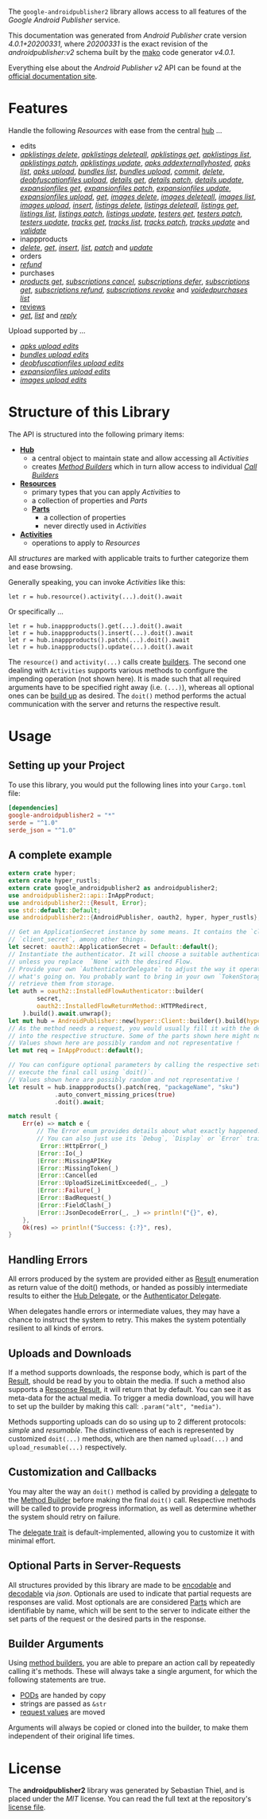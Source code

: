 <!---
DO NOT EDIT !
This file was generated automatically from 'src/generator/templates/api/README.md.mako'
DO NOT EDIT !
-->
The `google-androidpublisher2` library allows access to all features of the *Google Android Publisher* service.

This documentation was generated from *Android Publisher* crate version *4.0.1+20200331*, where *20200331* is the exact revision of the *androidpublisher:v2* schema built by the [mako](http://www.makotemplates.org/) code generator *v4.0.1*.

Everything else about the *Android Publisher* *v2* API can be found at the
[official documentation site](https://developers.google.com/android-publisher).
# Features

Handle the following *Resources* with ease from the central [hub](https://docs.rs/google-androidpublisher2/4.0.1+20200331/google_androidpublisher2/AndroidPublisher) ... 

* edits
 * [*apklistings delete*](https://docs.rs/google-androidpublisher2/4.0.1+20200331/google_androidpublisher2/api::EditApklistingDeleteCall), [*apklistings deleteall*](https://docs.rs/google-androidpublisher2/4.0.1+20200331/google_androidpublisher2/api::EditApklistingDeleteallCall), [*apklistings get*](https://docs.rs/google-androidpublisher2/4.0.1+20200331/google_androidpublisher2/api::EditApklistingGetCall), [*apklistings list*](https://docs.rs/google-androidpublisher2/4.0.1+20200331/google_androidpublisher2/api::EditApklistingListCall), [*apklistings patch*](https://docs.rs/google-androidpublisher2/4.0.1+20200331/google_androidpublisher2/api::EditApklistingPatchCall), [*apklistings update*](https://docs.rs/google-androidpublisher2/4.0.1+20200331/google_androidpublisher2/api::EditApklistingUpdateCall), [*apks addexternallyhosted*](https://docs.rs/google-androidpublisher2/4.0.1+20200331/google_androidpublisher2/api::EditApkAddexternallyhostedCall), [*apks list*](https://docs.rs/google-androidpublisher2/4.0.1+20200331/google_androidpublisher2/api::EditApkListCall), [*apks upload*](https://docs.rs/google-androidpublisher2/4.0.1+20200331/google_androidpublisher2/api::EditApkUploadCall), [*bundles list*](https://docs.rs/google-androidpublisher2/4.0.1+20200331/google_androidpublisher2/api::EditBundleListCall), [*bundles upload*](https://docs.rs/google-androidpublisher2/4.0.1+20200331/google_androidpublisher2/api::EditBundleUploadCall), [*commit*](https://docs.rs/google-androidpublisher2/4.0.1+20200331/google_androidpublisher2/api::EditCommitCall), [*delete*](https://docs.rs/google-androidpublisher2/4.0.1+20200331/google_androidpublisher2/api::EditDeleteCall), [*deobfuscationfiles upload*](https://docs.rs/google-androidpublisher2/4.0.1+20200331/google_androidpublisher2/api::EditDeobfuscationfileUploadCall), [*details get*](https://docs.rs/google-androidpublisher2/4.0.1+20200331/google_androidpublisher2/api::EditDetailGetCall), [*details patch*](https://docs.rs/google-androidpublisher2/4.0.1+20200331/google_androidpublisher2/api::EditDetailPatchCall), [*details update*](https://docs.rs/google-androidpublisher2/4.0.1+20200331/google_androidpublisher2/api::EditDetailUpdateCall), [*expansionfiles get*](https://docs.rs/google-androidpublisher2/4.0.1+20200331/google_androidpublisher2/api::EditExpansionfileGetCall), [*expansionfiles patch*](https://docs.rs/google-androidpublisher2/4.0.1+20200331/google_androidpublisher2/api::EditExpansionfilePatchCall), [*expansionfiles update*](https://docs.rs/google-androidpublisher2/4.0.1+20200331/google_androidpublisher2/api::EditExpansionfileUpdateCall), [*expansionfiles upload*](https://docs.rs/google-androidpublisher2/4.0.1+20200331/google_androidpublisher2/api::EditExpansionfileUploadCall), [*get*](https://docs.rs/google-androidpublisher2/4.0.1+20200331/google_androidpublisher2/api::EditGetCall), [*images delete*](https://docs.rs/google-androidpublisher2/4.0.1+20200331/google_androidpublisher2/api::EditImageDeleteCall), [*images deleteall*](https://docs.rs/google-androidpublisher2/4.0.1+20200331/google_androidpublisher2/api::EditImageDeleteallCall), [*images list*](https://docs.rs/google-androidpublisher2/4.0.1+20200331/google_androidpublisher2/api::EditImageListCall), [*images upload*](https://docs.rs/google-androidpublisher2/4.0.1+20200331/google_androidpublisher2/api::EditImageUploadCall), [*insert*](https://docs.rs/google-androidpublisher2/4.0.1+20200331/google_androidpublisher2/api::EditInsertCall), [*listings delete*](https://docs.rs/google-androidpublisher2/4.0.1+20200331/google_androidpublisher2/api::EditListingDeleteCall), [*listings deleteall*](https://docs.rs/google-androidpublisher2/4.0.1+20200331/google_androidpublisher2/api::EditListingDeleteallCall), [*listings get*](https://docs.rs/google-androidpublisher2/4.0.1+20200331/google_androidpublisher2/api::EditListingGetCall), [*listings list*](https://docs.rs/google-androidpublisher2/4.0.1+20200331/google_androidpublisher2/api::EditListingListCall), [*listings patch*](https://docs.rs/google-androidpublisher2/4.0.1+20200331/google_androidpublisher2/api::EditListingPatchCall), [*listings update*](https://docs.rs/google-androidpublisher2/4.0.1+20200331/google_androidpublisher2/api::EditListingUpdateCall), [*testers get*](https://docs.rs/google-androidpublisher2/4.0.1+20200331/google_androidpublisher2/api::EditTesterGetCall), [*testers patch*](https://docs.rs/google-androidpublisher2/4.0.1+20200331/google_androidpublisher2/api::EditTesterPatchCall), [*testers update*](https://docs.rs/google-androidpublisher2/4.0.1+20200331/google_androidpublisher2/api::EditTesterUpdateCall), [*tracks get*](https://docs.rs/google-androidpublisher2/4.0.1+20200331/google_androidpublisher2/api::EditTrackGetCall), [*tracks list*](https://docs.rs/google-androidpublisher2/4.0.1+20200331/google_androidpublisher2/api::EditTrackListCall), [*tracks patch*](https://docs.rs/google-androidpublisher2/4.0.1+20200331/google_androidpublisher2/api::EditTrackPatchCall), [*tracks update*](https://docs.rs/google-androidpublisher2/4.0.1+20200331/google_androidpublisher2/api::EditTrackUpdateCall) and [*validate*](https://docs.rs/google-androidpublisher2/4.0.1+20200331/google_androidpublisher2/api::EditValidateCall)
* inappproducts
 * [*delete*](https://docs.rs/google-androidpublisher2/4.0.1+20200331/google_androidpublisher2/api::InappproductDeleteCall), [*get*](https://docs.rs/google-androidpublisher2/4.0.1+20200331/google_androidpublisher2/api::InappproductGetCall), [*insert*](https://docs.rs/google-androidpublisher2/4.0.1+20200331/google_androidpublisher2/api::InappproductInsertCall), [*list*](https://docs.rs/google-androidpublisher2/4.0.1+20200331/google_androidpublisher2/api::InappproductListCall), [*patch*](https://docs.rs/google-androidpublisher2/4.0.1+20200331/google_androidpublisher2/api::InappproductPatchCall) and [*update*](https://docs.rs/google-androidpublisher2/4.0.1+20200331/google_androidpublisher2/api::InappproductUpdateCall)
* orders
 * [*refund*](https://docs.rs/google-androidpublisher2/4.0.1+20200331/google_androidpublisher2/api::OrderRefundCall)
* purchases
 * [*products get*](https://docs.rs/google-androidpublisher2/4.0.1+20200331/google_androidpublisher2/api::PurchaseProductGetCall), [*subscriptions cancel*](https://docs.rs/google-androidpublisher2/4.0.1+20200331/google_androidpublisher2/api::PurchaseSubscriptionCancelCall), [*subscriptions defer*](https://docs.rs/google-androidpublisher2/4.0.1+20200331/google_androidpublisher2/api::PurchaseSubscriptionDeferCall), [*subscriptions get*](https://docs.rs/google-androidpublisher2/4.0.1+20200331/google_androidpublisher2/api::PurchaseSubscriptionGetCall), [*subscriptions refund*](https://docs.rs/google-androidpublisher2/4.0.1+20200331/google_androidpublisher2/api::PurchaseSubscriptionRefundCall), [*subscriptions revoke*](https://docs.rs/google-androidpublisher2/4.0.1+20200331/google_androidpublisher2/api::PurchaseSubscriptionRevokeCall) and [*voidedpurchases list*](https://docs.rs/google-androidpublisher2/4.0.1+20200331/google_androidpublisher2/api::PurchaseVoidedpurchaseListCall)
* [reviews](https://docs.rs/google-androidpublisher2/4.0.1+20200331/google_androidpublisher2/api::Review)
 * [*get*](https://docs.rs/google-androidpublisher2/4.0.1+20200331/google_androidpublisher2/api::ReviewGetCall), [*list*](https://docs.rs/google-androidpublisher2/4.0.1+20200331/google_androidpublisher2/api::ReviewListCall) and [*reply*](https://docs.rs/google-androidpublisher2/4.0.1+20200331/google_androidpublisher2/api::ReviewReplyCall)


Upload supported by ...

* [*apks upload edits*](https://docs.rs/google-androidpublisher2/4.0.1+20200331/google_androidpublisher2/api::EditApkUploadCall)
* [*bundles upload edits*](https://docs.rs/google-androidpublisher2/4.0.1+20200331/google_androidpublisher2/api::EditBundleUploadCall)
* [*deobfuscationfiles upload edits*](https://docs.rs/google-androidpublisher2/4.0.1+20200331/google_androidpublisher2/api::EditDeobfuscationfileUploadCall)
* [*expansionfiles upload edits*](https://docs.rs/google-androidpublisher2/4.0.1+20200331/google_androidpublisher2/api::EditExpansionfileUploadCall)
* [*images upload edits*](https://docs.rs/google-androidpublisher2/4.0.1+20200331/google_androidpublisher2/api::EditImageUploadCall)



# Structure of this Library

The API is structured into the following primary items:

* **[Hub](https://docs.rs/google-androidpublisher2/4.0.1+20200331/google_androidpublisher2/AndroidPublisher)**
    * a central object to maintain state and allow accessing all *Activities*
    * creates [*Method Builders*](https://docs.rs/google-androidpublisher2/4.0.1+20200331/google_androidpublisher2/client::MethodsBuilder) which in turn
      allow access to individual [*Call Builders*](https://docs.rs/google-androidpublisher2/4.0.1+20200331/google_androidpublisher2/client::CallBuilder)
* **[Resources](https://docs.rs/google-androidpublisher2/4.0.1+20200331/google_androidpublisher2/client::Resource)**
    * primary types that you can apply *Activities* to
    * a collection of properties and *Parts*
    * **[Parts](https://docs.rs/google-androidpublisher2/4.0.1+20200331/google_androidpublisher2/client::Part)**
        * a collection of properties
        * never directly used in *Activities*
* **[Activities](https://docs.rs/google-androidpublisher2/4.0.1+20200331/google_androidpublisher2/client::CallBuilder)**
    * operations to apply to *Resources*

All *structures* are marked with applicable traits to further categorize them and ease browsing.

Generally speaking, you can invoke *Activities* like this:

```Rust,ignore
let r = hub.resource().activity(...).doit().await
```

Or specifically ...

```ignore
let r = hub.inappproducts().get(...).doit().await
let r = hub.inappproducts().insert(...).doit().await
let r = hub.inappproducts().patch(...).doit().await
let r = hub.inappproducts().update(...).doit().await
```

The `resource()` and `activity(...)` calls create [builders][builder-pattern]. The second one dealing with `Activities` 
supports various methods to configure the impending operation (not shown here). It is made such that all required arguments have to be 
specified right away (i.e. `(...)`), whereas all optional ones can be [build up][builder-pattern] as desired.
The `doit()` method performs the actual communication with the server and returns the respective result.

# Usage

## Setting up your Project

To use this library, you would put the following lines into your `Cargo.toml` file:

```toml
[dependencies]
google-androidpublisher2 = "*"
serde = "^1.0"
serde_json = "^1.0"
```

## A complete example

```Rust
extern crate hyper;
extern crate hyper_rustls;
extern crate google_androidpublisher2 as androidpublisher2;
use androidpublisher2::api::InAppProduct;
use androidpublisher2::{Result, Error};
use std::default::Default;
use androidpublisher2::{AndroidPublisher, oauth2, hyper, hyper_rustls};

// Get an ApplicationSecret instance by some means. It contains the `client_id` and 
// `client_secret`, among other things.
let secret: oauth2::ApplicationSecret = Default::default();
// Instantiate the authenticator. It will choose a suitable authentication flow for you, 
// unless you replace  `None` with the desired Flow.
// Provide your own `AuthenticatorDelegate` to adjust the way it operates and get feedback about 
// what's going on. You probably want to bring in your own `TokenStorage` to persist tokens and
// retrieve them from storage.
let auth = oauth2::InstalledFlowAuthenticator::builder(
        secret,
        oauth2::InstalledFlowReturnMethod::HTTPRedirect,
    ).build().await.unwrap();
let mut hub = AndroidPublisher::new(hyper::Client::builder().build(hyper_rustls::HttpsConnectorBuilder::new().with_native_roots().https_or_http().enable_http1().enable_http2().build()), auth);
// As the method needs a request, you would usually fill it with the desired information
// into the respective structure. Some of the parts shown here might not be applicable !
// Values shown here are possibly random and not representative !
let mut req = InAppProduct::default();

// You can configure optional parameters by calling the respective setters at will, and
// execute the final call using `doit()`.
// Values shown here are possibly random and not representative !
let result = hub.inappproducts().patch(req, "packageName", "sku")
             .auto_convert_missing_prices(true)
             .doit().await;

match result {
    Err(e) => match e {
        // The Error enum provides details about what exactly happened.
        // You can also just use its `Debug`, `Display` or `Error` traits
         Error::HttpError(_)
        |Error::Io(_)
        |Error::MissingAPIKey
        |Error::MissingToken(_)
        |Error::Cancelled
        |Error::UploadSizeLimitExceeded(_, _)
        |Error::Failure(_)
        |Error::BadRequest(_)
        |Error::FieldClash(_)
        |Error::JsonDecodeError(_, _) => println!("{}", e),
    },
    Ok(res) => println!("Success: {:?}", res),
}

```
## Handling Errors

All errors produced by the system are provided either as [Result](https://docs.rs/google-androidpublisher2/4.0.1+20200331/google_androidpublisher2/client::Result) enumeration as return value of
the doit() methods, or handed as possibly intermediate results to either the 
[Hub Delegate](https://docs.rs/google-androidpublisher2/4.0.1+20200331/google_androidpublisher2/client::Delegate), or the [Authenticator Delegate](https://docs.rs/yup-oauth2/*/yup_oauth2/trait.AuthenticatorDelegate.html).

When delegates handle errors or intermediate values, they may have a chance to instruct the system to retry. This 
makes the system potentially resilient to all kinds of errors.

## Uploads and Downloads
If a method supports downloads, the response body, which is part of the [Result](https://docs.rs/google-androidpublisher2/4.0.1+20200331/google_androidpublisher2/client::Result), should be
read by you to obtain the media.
If such a method also supports a [Response Result](https://docs.rs/google-androidpublisher2/4.0.1+20200331/google_androidpublisher2/client::ResponseResult), it will return that by default.
You can see it as meta-data for the actual media. To trigger a media download, you will have to set up the builder by making
this call: `.param("alt", "media")`.

Methods supporting uploads can do so using up to 2 different protocols: 
*simple* and *resumable*. The distinctiveness of each is represented by customized 
`doit(...)` methods, which are then named `upload(...)` and `upload_resumable(...)` respectively.

## Customization and Callbacks

You may alter the way an `doit()` method is called by providing a [delegate](https://docs.rs/google-androidpublisher2/4.0.1+20200331/google_androidpublisher2/client::Delegate) to the 
[Method Builder](https://docs.rs/google-androidpublisher2/4.0.1+20200331/google_androidpublisher2/client::CallBuilder) before making the final `doit()` call. 
Respective methods will be called to provide progress information, as well as determine whether the system should 
retry on failure.

The [delegate trait](https://docs.rs/google-androidpublisher2/4.0.1+20200331/google_androidpublisher2/client::Delegate) is default-implemented, allowing you to customize it with minimal effort.

## Optional Parts in Server-Requests

All structures provided by this library are made to be [encodable](https://docs.rs/google-androidpublisher2/4.0.1+20200331/google_androidpublisher2/client::RequestValue) and 
[decodable](https://docs.rs/google-androidpublisher2/4.0.1+20200331/google_androidpublisher2/client::ResponseResult) via *json*. Optionals are used to indicate that partial requests are responses 
are valid.
Most optionals are are considered [Parts](https://docs.rs/google-androidpublisher2/4.0.1+20200331/google_androidpublisher2/client::Part) which are identifiable by name, which will be sent to 
the server to indicate either the set parts of the request or the desired parts in the response.

## Builder Arguments

Using [method builders](https://docs.rs/google-androidpublisher2/4.0.1+20200331/google_androidpublisher2/client::CallBuilder), you are able to prepare an action call by repeatedly calling it's methods.
These will always take a single argument, for which the following statements are true.

* [PODs][wiki-pod] are handed by copy
* strings are passed as `&str`
* [request values](https://docs.rs/google-androidpublisher2/4.0.1+20200331/google_androidpublisher2/client::RequestValue) are moved

Arguments will always be copied or cloned into the builder, to make them independent of their original life times.

[wiki-pod]: http://en.wikipedia.org/wiki/Plain_old_data_structure
[builder-pattern]: http://en.wikipedia.org/wiki/Builder_pattern
[google-go-api]: https://github.com/google/google-api-go-client

# License
The **androidpublisher2** library was generated by Sebastian Thiel, and is placed 
under the *MIT* license.
You can read the full text at the repository's [license file][repo-license].

[repo-license]: https://github.com/Byron/google-apis-rsblob/main/LICENSE.md

